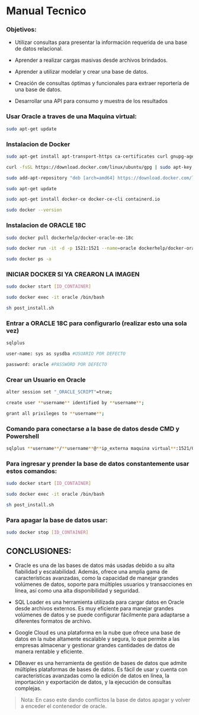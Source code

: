 # Manual Tecnico
### Objetivos:


- Utilizar consultas para presentar la información requerida de una base
de datos relacional.

- Aprender a realizar cargas masivas desde archivos brindados.
- Aprender a utilizar modelar y crear una base de datos.
- Creación de consultas óptimas y funcionales para extraer reportería 
de una base de datos.
- Desarrollar una API para consumo y muestra de los resultados
  
### Usar Oracle a traves de una Maquina virtual:
~~~bash
sudo apt-get update
~~~
### Instalacion de Docker
~~~bash
sudo apt-get install apt-transport-https ca-certificates curl gnupg-agent software-properties-common

curl -fsSL https://download.docker.com/linux/ubuntu/gpg | sudo apt-key add -

sudo add-apt-repository "deb [arch=amd64] https://download.docker.com/linux/ubuntu $(lsb_release -cs) stable"

sudo apt-get update

sudo apt-get install docker-ce docker-ce-cli containerd.io

sudo docker --version
~~~

### Instalacion de ORACLE 18C
~~~bash
sudo docker pull dockerhelp/docker-oracle-ee-18c

sudo docker run -it -d -p 1521:1521 --name=oracle dockerhelp/docker-oracle-ee-18c /bin/bash

sudo docker ps -a
~~~
### INICIAR DOCKER SI YA CREARON LA IMAGEN
~~~bash
sudo docker start [ID_CONTAINER]

sudo docker exec -it oracle /bin/bash

sh post_install.sh
~~~
### Entrar a ORACLE 18C para configurarlo (realizar esto una sola vez)
~~~bash
sqlplus

user-name: sys as sysdba #USUARIO POR DEFECTO

password: oracle #PASSWORD POR DEFECTO
~~~

### Crear un Usuario en Oracle
~~~bash
alter session set "_ORACLE_SCRIPT"=true;

create user **username** identified by **username**;

grant all privileges to **username**;
~~~
### Comando para conectarse a la base de datos desde CMD y Powershell

~~~bash
sqlplus **username**/**username**@**ip_externa maquina virtual**:1521/ORCL18
~~~
### Para ingresar y prender la base de datos constantemente usar estos comandos:
~~~bash
sudo docker start [ID_CONTAINER]

sudo docker exec -it oracle /bin/bash

sh post_install.sh
~~~

### Para apagar la base de datos usar: 
~~~bash
sudo docker stop [ID_CONTAINER]
~~~

## CONCLUSIONES:
- Oracle es una de las bases de datos más usadas debido a su alta fiabilidad y escalabilidad. Además, ofrece una amplia gama de características avanzadas, como la capacidad de manejar grandes volúmenes de datos, soporte para múltiples usuarios y transacciones en línea, así como una alta disponibilidad y seguridad.

- SQL Loader es una herramienta utilizada para cargar datos en Oracle desde archivos externos. Es muy eficiente para manejar grandes volúmenes de datos y se puede configurar fácilmente para adaptarse a diferentes formatos de archivo. 
- Google Cloud es una plataforma en la nube que ofrece una base de datos en la nube altamente escalable y segura, lo que permite a las empresas almacenar y gestionar grandes cantidades de datos de manera rentable y eficiente.

- DBeaver es una herramienta de gestión de bases de datos que admite múltiples plataformas de bases de datos. Es fácil de usar y cuenta con características avanzadas como la edición de datos en línea, la importación y exportación de datos, y la ejecución de consultas complejas.


> Nota: En caso este dando conflictos la base de datos apagar y volver a enceder el contenedor de oracle.
